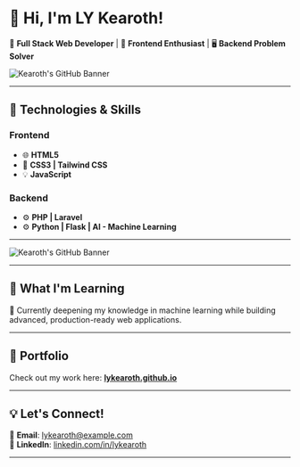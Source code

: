 # 🙏 Hi, I'm LY Kearoth!  

🌟 **Full Stack Web Developer** | 🎨 **Frontend Enthusiast** | 🖥️ **Backend Problem Solver**  

![Kearoth's GitHub Banner](https://via.placeholder.com/1000x300.png?text=Welcome+to+My+GitHub+Profile)  

---

## 🔧 Technologies & Skills  

### **Frontend**  
- 🌐 **HTML5**  
- 🎨 **CSS3 | Tailwind CSS**  
- 💡 **JavaScript**  

### **Backend**  
- ⚙️ **PHP | Laravel**
- ⚙️ **Python | Flask | AI - Machine Learning**

---
![Kearoth's GitHub Banner](https://media.giphy.com/media/y0XAoHQPmv4CQ/giphy.gif?cid=ecf05e47e8voguuoiozv6vrd0lgk22v2mnplsu8lihqsrjqr&ep=v1_gifs_search&rid=giphy.gif&ct=g)

<!-- 
## 🛠️ Projects & Contributions  
🌐 Explore my projects, where I craft dynamic, responsive, and scalable web applications:  
- 🔗 **[Project 1](#)**: A stunning e-commerce platform with a sleek UI.  
- 🔗 **[Project 2](#)**: A custom CMS built with Laravel.  
- 🔗 **[Project 3](#)**: Interactive dashboards and analytics tools.  
-->
---

## 🌱 What I'm Learning  
🚀 Currently deepening my knowledge in machine learning while building advanced, production-ready web applications.

---

## 🌟 Portfolio  
Check out my work here: [**lykearoth.github.io**](https://lykearoth.github.io)  

---

## 💡 Let's Connect!  
💌 **Email**: [lykearoth@example.com](mailto:lykearoth@example.com)  
💬 **LinkedIn**: [linkedin.com/in/lykearoth](https://www.linkedin.com/in/kearorh-ly/)  

---
